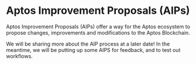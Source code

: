 # Aptos Improvement Proposals (AIPs)

Aptos Improvement Proposals (AIPs) offer a way for the Aptos ecosystem to propose changes, improvements and modifications to the Aptos Blockchain. 

We will be sharing more about the AIP process at a later date! In the meantime, we will be putting up some AIPS for feedback, and to test out workflows.

